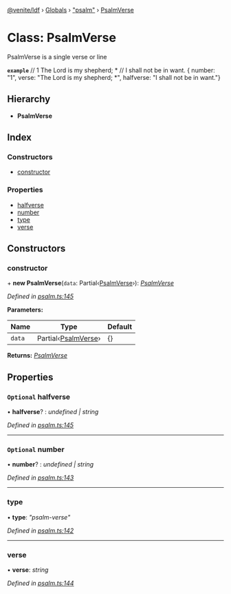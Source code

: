 [@venite/ldf](../README.md) › [Globals](../globals.md) › ["psalm"](../modules/_psalm_.md) › [PsalmVerse](_psalm_.psalmverse.md)

# Class: PsalmVerse

PsalmVerse is a single verse or line

**`example`** 
// 1  The Lord is my shepherd; *
//      I shall not be in want.
{ number: "1", verse: "The Lord is my shepherd; *", halfverse: "I shall not be in want."}

## Hierarchy

* **PsalmVerse**

## Index

### Constructors

* [constructor](_psalm_.psalmverse.md#constructor)

### Properties

* [halfverse](_psalm_.psalmverse.md#optional-halfverse)
* [number](_psalm_.psalmverse.md#optional-number)
* [type](_psalm_.psalmverse.md#type)
* [verse](_psalm_.psalmverse.md#verse)

## Constructors

###  constructor

\+ **new PsalmVerse**(`data`: Partial‹[PsalmVerse](_psalm_.psalmverse.md)›): *[PsalmVerse](_psalm_.psalmverse.md)*

*Defined in [psalm.ts:145](https://github.com/gbj/venite/blob/1d84b4a/ldf/src/psalm.ts#L145)*

**Parameters:**

Name | Type | Default |
------ | ------ | ------ |
`data` | Partial‹[PsalmVerse](_psalm_.psalmverse.md)› | {} |

**Returns:** *[PsalmVerse](_psalm_.psalmverse.md)*

## Properties

### `Optional` halfverse

• **halfverse**? : *undefined | string*

*Defined in [psalm.ts:145](https://github.com/gbj/venite/blob/1d84b4a/ldf/src/psalm.ts#L145)*

___

### `Optional` number

• **number**? : *undefined | string*

*Defined in [psalm.ts:143](https://github.com/gbj/venite/blob/1d84b4a/ldf/src/psalm.ts#L143)*

___

###  type

• **type**: *"psalm-verse"*

*Defined in [psalm.ts:142](https://github.com/gbj/venite/blob/1d84b4a/ldf/src/psalm.ts#L142)*

___

###  verse

• **verse**: *string*

*Defined in [psalm.ts:144](https://github.com/gbj/venite/blob/1d84b4a/ldf/src/psalm.ts#L144)*
